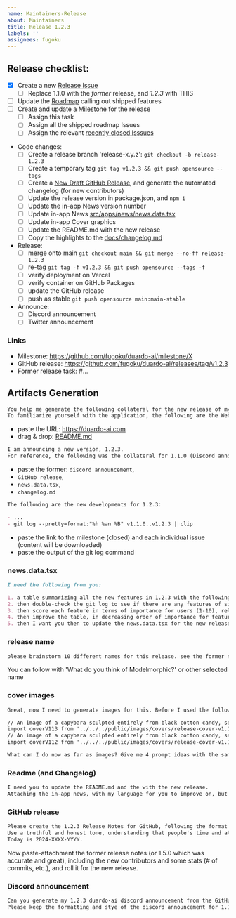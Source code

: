 ```yaml
---
name: Maintainers-Release
about: Maintainers
title: Release 1.2.3
labels: ''
assignees: fugoku
---
```


## Release checklist:

- [x] Create a new [Release Issue](https://github.com/fugoku/duardo-ai/issues/new?assignees=fugoku&projects=fugoku/4&template=maintainers-release.md&title=Release+1.2.3)
  - [ ] Replace 1.1.0 with the _former_ release, and _1.2.3_ with THIS
- [ ] Update the [Roadmap](https://github.com/users/fugoku/projects/4/views/2) calling out shipped features
- [ ] Create and update a [Milestone](https://github.com/fugoku/duardo-ai/milestones) for the release
  - [ ] Assign this task
  - [ ] Assign all the shipped roadmap Issues
  - [ ] Assign the relevant [recently closed Isssues](https://github.com/fugoku/duardo-ai/issues?q=is%3Aclosed+sort%3Aupdated-desc)
- Code changes:
  - [ ] Create a release branch 'release-x.y.z': `git checkout -b release-1.2.3`
  - [ ] Create a temporary tag `git tag v1.2.3 && git push opensource --tags`
  - [ ] Create a [New Draft GitHub Release](https://github.com/fugoku/duardo-ai/releases/new), and generate the automated changelog (for new contributors)
  - [ ] Update the release version in package.json, and `npm i`
  - [ ] Update the in-app News version number
  - [ ] Update in-app News [src/apps/news/news.data.tsx](/src/apps/news/news.data.tsx)
  - [ ] Update in-app Cover graphics
  - [ ] Update the README.md with the new release
  - [ ] Copy the highlights to the [docs/changelog.md](/docs/changelog.md)
- Release:
  - [ ] merge onto main `git checkout main && git merge --no-ff release-1.2.3`
  - [ ] re-tag `git tag -f v1.2.3 && git push opensource --tags -f`
  - [ ] verify deployment on Vercel
  - [ ] verify container on GitHub Packages
  - [ ] update the GitHub release
  - [ ] push as stable `git push opensource main:main-stable`
- Announce:
  - [ ] Discord announcement
  - [ ] Twitter announcement

### Links

- Milestone: https://github.com/fugoku/duardo-ai/milestone/X
- GitHub release: https://github.com/fugoku/duardo-ai/releases/tag/v1.2.3
- Former release task: #...

## Artifacts Generation

```markdown
You help me generate the following collateral for the new release of my opensource application called duardo-ai. The new release is 1.2.3.
To familiarize yourself with the application, the following are the Website and the GitHub README.md.
```

- paste the URL: https://duardo-ai.com
- drag & drop: [README.md](https://raw.githubusercontent.com/fugoku/duardo-ai/main/README.md)

```markdown
I am announcing a new version, 1.2.3.
For reference, the following was the collateral for 1.1.0 (Discord announcement, GitHub Release, in-app-news file news.data.tsx).
```

- paste the former: `discord announcement`,
- `GitHub release`,
- `news.data.tsx`,
- `changelog.md`

```markdown
The following are the new developments for 1.2.3:

- ...
- git log --pretty=format:"%h %an %B" v1.1.0..v1.2.3 | clip
```

- paste the link to the milestone (closed) and each individual issue (content will be downloaded)
- paste the output of the git log command

### news.data.tsx

```markdown
I need the following from you:

1. a table summarizing all the new features in 1.2.3 with the following columns: 4 words description (exactly what it is), short description, usefulness (what it does for the user), significance, link to the issue number (not the commit)), which will be used for the artifacts later
2. then double-check the git log to see if there are any features of significance that are not in the table
3. then score each feature in terms of importance for users (1-10), relative impact of the feature (1-10, where 10 applies to the broadest user base), and novelty and uniqueness (1-10, where 10 is truly unique and novel from what exists already)
4. then improve the table, in decreasing order of importance for features, fixing any detail that's missing, in particular check if there are commits of significance from a user or developer point of view, which are not contained in the table
5. then I want you then to update the news.data.tsx for the new release
```

### release name

```markdown
please brainstorm 10 different names for this release. see the former names here: https://duardo-ai.com/blog
```

You can follow with 'What do you think of Modelmorphic?' or other selected name

### cover images

```markdown
Great, now I need to generate images for this. Before I used the following prompts (2 releases before).

// An image of a capybara sculpted entirely from black cotton candy, set against a minimalist backdrop with splashes of bright, contrasting sparkles. The capybara is using a computer with split screen made of origami, split keyboard and is wearing origami sunglasses with very different split reflections. Split halves are very contrasting. Close up photography, bokeh, white background.
import coverV113 from '../../../public/images/covers/release-cover-v1.13.0.png';
// An image of a capybara sculpted entirely from black cotton candy, set against a minimalist backdrop with splashes of bright, contrasting sparkles. The capybara is calling on a 3D origami old-school pink telephone and the camera is zooming on the telephone. Close up photography, bokeh, white background.
import coverV112 from '../../../public/images/covers/release-cover-v1.12.0.png';

What can I do now as far as images? Give me 4 prompt ideas with the same style as looks as the former, but different scene or action
```

### Readme (and Changelog)

```markdown
I need you to update the README.md and the with the new release.
Attaching the in-app news, with my language for you to improve on, but keep the tone.
```

### GitHub release

```markdown
Please create the 1.2.3 Release Notes for GitHub, following the format of the 1.1.0 GitHub release notes attached before.
Use a truthful and honest tone, understanding that people's time and attention span is short.
Today is 2024-XXXX-YYYY.
```

Now paste-attachment the former release notes (or 1.5.0 which was accurate and great), including the new contributors and
some stats (# of commits, etc.), and roll it for the new release.

### Discord announcement

```markdown
Can you generate my 1.2.3 duardo-ai discord announcement from the GitHub Release announcement?
Please keep the formatting and stye of the discord announcement for 1.1.0, but with the new messaging above.
```
